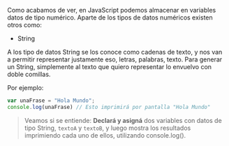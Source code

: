 Como acabamos de ver, en JavaScript podemos almacenar en variables datos de tipo numérico.
Aparte de los tipos de datos numéricos existen otros como:

* String

A los tipo de datos String se los conoce como cadenas de texto, y nos van a permitir representar justamente eso, letras, palabras, texto.
Para generar un String, simplemente al texto que quiero representar lo envuelvo con doble comillas. 

Por ejemplo:

```javascript
var unaFrase = "Hola Mundo";
console.log(unaFrase) // Esto imprimirá por pantalla "Hola Mundo"
```

> Veamos si se entiende: **Declará y asigná** dos variables con datos de tipo String, `textoA` y `textoB`, y luego mostra los resultados imprimiendo cada uno de ellos, utilizando console.log().  
